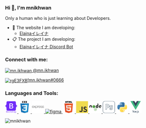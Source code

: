 <h3 align="left">Hi 👋, I'm mnikhwan</h3>
<p align="left">Only a human who is just learning about Developers.</p>



- 📝 The website I am developing:
  - [Elainaイレイナ](https://elainabot.xyz/)
- 📋 The project I am developing:
  - [Elainaイレイナ Discord Bot](https://top.gg/bot/765085399944658944)

<h3 align="left">Connect with me:</h3>

<p><a href="https://instagram.com/mn.ikhwan" style=" decoration: none;" target="blank"><img align="center" src="https://cdn.jsdelivr.net/npm/simple-icons@3.0.1/icons/instagram.svg" alt="mn.ikhwan" height="30" width="40" /> @mn.ikhwan</a></p>
<p><a href="http://discord.com/users/323017866867900416" target="blank"><img align="center" src="https://cdn.jsdelivr.net/npm/simple-icons@3.0.1/icons/discord.svg" alt="rgE3FXB" height="30" width="40" />!mn.ikhwan#0666</a></p>


<h3 align="left">Languages and Tools:</h3>
<p align="left"> <a href="https://getbootstrap.com" target="_blank"> <img src="https://raw.githubusercontent.com/devicons/devicon/master/icons/bootstrap/bootstrap-plain-wordmark.svg" alt="bootstrap" width="40" height="40"/> </a> <a href="https://www.w3schools.com/css/" target="_blank"> <img src="https://raw.githubusercontent.com/devicons/devicon/master/icons/css3/css3-original-wordmark.svg" alt="css3" width="40" height="40"/> </a> <a href="https://expressjs.com" target="_blank"> <img src="https://raw.githubusercontent.com/devicons/devicon/master/icons/express/express-original-wordmark.svg" alt="express" width="40" height="40"/> </a> <a href="https://www.figma.com/" target="_blank"> <img src="https://www.vectorlogo.zone/logos/figma/figma-icon.svg" alt="figma" width="40" height="40"/> </a> <a href="https://www.w3.org/html/" target="_blank"> <img src="https://raw.githubusercontent.com/devicons/devicon/master/icons/html5/html5-original-wordmark.svg" alt="html5" width="40" height="40"/> </a> <a href="https://developer.mozilla.org/en-US/docs/Web/JavaScript" target="_blank"> <img src="https://raw.githubusercontent.com/devicons/devicon/master/icons/javascript/javascript-original.svg" alt="javascript" width="40" height="40"/> </a> <a href="https://nodejs.org" target="_blank"> <img src="https://raw.githubusercontent.com/devicons/devicon/master/icons/nodejs/nodejs-original-wordmark.svg" alt="nodejs" width="40" height="40"/> </a> <a href="https://www.photoshop.com/en" target="_blank"> <img src="https://raw.githubusercontent.com/devicons/devicon/master/icons/photoshop/photoshop-line.svg" alt="photoshop" width="40" height="40"/> </a> <a href="https://www.python.org" target="_blank"> <img src="https://raw.githubusercontent.com/devicons/devicon/master/icons/python/python-original.svg" alt="python" width="40" height="40"/> </a> <a href="https://vuejs.org/" target="_blank"> <img src="https://raw.githubusercontent.com/devicons/devicon/master/icons/vuejs/vuejs-original-wordmark.svg" alt="vuejs" width="40" height="40"/> </a> </p>

<p align="left"> <img src="https://komarev.com/ghpvc/?username=mnikhwan&label=Profile%20views&color=0e75b6&style=flat" alt="mnikhwan" /> </p>
